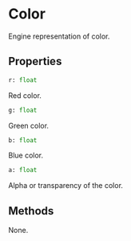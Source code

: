 # Color

Engine representation of color.

## Properties

```python
r: float
```

Red color.

```python
g: float
```

Green color.

```python
b: float
```

Blue color.

```python
a: float
```

Alpha or transparency of the color.

## Methods

None.
